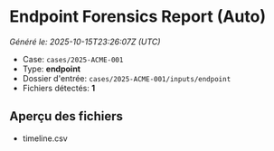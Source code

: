 # Endpoint Forensics Report (Auto)
_Généré le: 2025-10-15T23:26:07Z (UTC)_

- Case: `cases/2025-ACME-001`
- Type: **endpoint**
- Dossier d'entrée: `cases/2025-ACME-001/inputs/endpoint`
- Fichiers détectés: **1**

## Aperçu des fichiers
- timeline.csv
